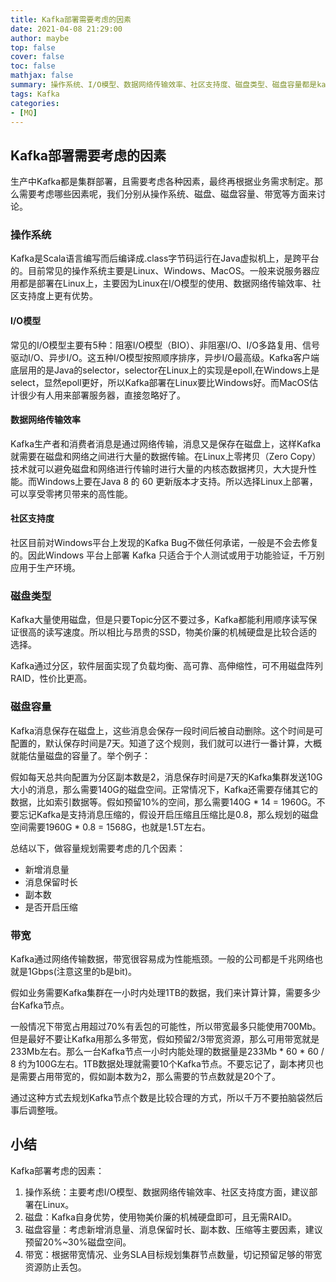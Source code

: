 ```yaml
---
title: Kafka部署需要考虑的因素
date: 2021-04-08 21:29:00
author: maybe
top: false
cover: false
toc: false
mathjax: false
summary: 操作系统、I/O模型、数据网络传输效率、社区支持度、磁盘类型、磁盘容量都是kafka部署前需要考虑的因素
tags: Kafka
categories:
- [MQ]
---
```


## Kafka部署需要考虑的因素

生产中Kafka都是集群部署，且需要考虑各种因素，最终再根据业务需求制定。那么需要考虑哪些因素呢，我们分别从操作系统、磁盘、磁盘容量、带宽等方面来讨论。

### 操作系统

Kafka是Scala语言编写而后编译成.class字节码运行在Java虚拟机上，是跨平台的。目前常见的操作系统主要是Linux、Windows、MacOS。一般来说服务器应用都是部署在Linux上，主要因为Linux在I/O模型的使用、数据网络传输效率、社区支持度上更有优势。

#### I/O模型

常见的I/O模型主要有5种：阻塞I/O模型（BIO）、非阻塞I/O、I/O多路复用、信号驱动I/O、异步I/O。这五种I/O模型按照顺序排序，异步I/O最高级。Kafka客户端底层用的是Java的selector，selector在Linux上的实现是epoll,在Windows上是select，显然epoll更好，所以Kafka部署在Linux要比Windows好。而MacOS估计很少有人用来部署服务器，直接忽略好了。

#### 数据网络传输效率

Kafka生产者和消费者消息是通过网络传输，消息又是保存在磁盘上，这样Kafka就需要在磁盘和网络之间进行大量的数据传输。在Linux上零拷贝（Zero Copy）技术就可以避免磁盘和网络进行传输时进行大量的内核态数据拷贝，大大提升性能。而Windows上要在Java 8 的 60 更新版本才支持。所以选择Linux上部署，可以享受零拷贝带来的高性能。

#### 社区支持度

社区目前对Windows平台上发现的Kafka Bug不做任何承诺，一般是不会去修复的。因此Windows 平台上部署 Kafka 只适合于个人测试或用于功能验证，千万别应用于生产环境。

### 磁盘类型

Kafka大量使用磁盘，但是只要Topic分区不要过多，Kafka都能利用顺序读写保证很高的读写速度。所以相比与昂贵的SSD，物美价廉的机械硬盘是比较合适的选择。

Kafka通过分区，软件层面实现了负载均衡、高可靠、高伸缩性，可不用磁盘阵列RAID，性价比更高。

### 磁盘容量

Kafka消息保存在磁盘上，这些消息会保存一段时间后被自动删除。这个时间是可配置的，默认保存时间是7天。知道了这个规则，我们就可以进行一番计算，大概就能估量磁盘的容量了。举个例子：

假如每天总共向配置为分区副本数是2，消息保存时间是7天的Kafka集群发送10G大小的消息，那么需要140G的磁盘空间。正常情况下，Kafka还需要存储其它的数据，比如索引数据等。假如预留10%的空间，那么需要140G * 14 = 1960G。不要忘记Kafka是支持消息压缩的，假设开启压缩且压缩比是0.8，那么规划的磁盘空间需要1960G * 0.8 = 1568G，也就是1.5T左右。

总结以下，做容量规划需要考虑的几个因素：

* 新增消息量
* 消息保留时长
* 副本数
* 是否开启压缩

### 带宽

Kafka通过网络传输数据，带宽很容易成为性能瓶颈。一般的公司都是千兆网络也就是1Gbps(注意这里的b是bit)。

假如业务需要Kafka集群在一小时内处理1TB的数据，我们来计算计算，需要多少台Kafka节点。

一般情况下带宽占用超过70%有丢包的可能性，所以带宽最多只能使用700Mb。但是最好不要让Kafka用那么多带宽，假如预留2/3带宽资源，那么可用带宽就是233Mb左右。那么一台Kafka节点一小时内能处理的数据量是233Mb * 60 * 60 / 8 约为100G左右。1TB数据处理就需要10个Kafka节点。不要忘记了，副本拷贝也是需要占用带宽的，假如副本数为2，那么需要的节点数就是20个了。

通过这种方式去规划Kafka节点个数是比较合理的方式，所以千万不要拍脑袋然后事后调整哦。

## 小结

Kafka部署考虑的因素：

1. 操作系统：主要考虑I/O模型、数据网络传输效率、社区支持度方面，建议部署在Linux。
2. 磁盘：Kafka自身优势，使用物美价廉的机械硬盘即可，且无需RAID。
3. 磁盘容量：考虑新增消息量、消息保留时长、副本数、压缩等主要因素，建议预留20%~30%磁盘空间。
4. 带宽：根据带宽情况、业务SLA目标规划集群节点数量，切记预留足够的带宽资源防止丢包。